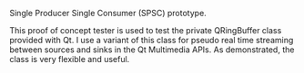 Single Producer Single Consumer (SPSC) prototype.

This proof of concept tester is used to test the private QRingBuffer class provided with Qt.   I use a variant of this class for pseudo real time streaming between sources and sinks in the Qt Multimedia APIs.  As demonstrated, the class is very flexible and useful.

